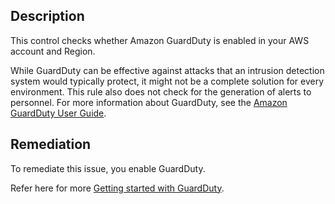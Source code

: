 ## Description

This control checks whether Amazon GuardDuty is enabled in your AWS account and Region.

While GuardDuty can be effective against attacks that an intrusion detection system would typically protect, it might not be a complete solution for every environment. This rule also does not check for the generation of alerts to personnel. For more information about GuardDuty, see the [Amazon GuardDuty User Guide](https://docs.aws.amazon.com/guardduty/latest/ug/what-is-guardduty.html).

## Remediation

To remediate this issue, you enable GuardDuty.

Refer here for more [Getting started with GuardDuty](https://docs.aws.amazon.com/guardduty/latest/ug/guardduty_settingup.html).